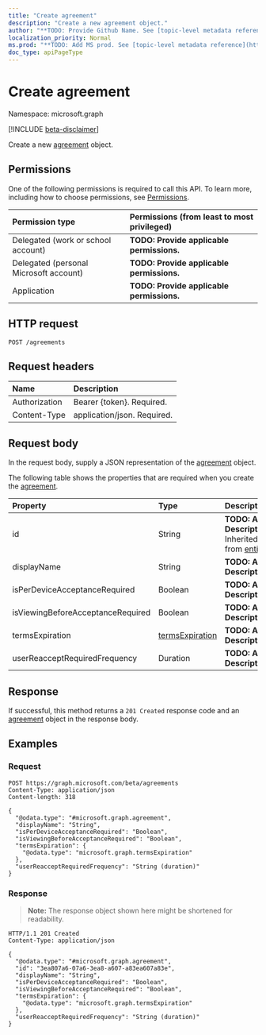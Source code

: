 ```yaml
---
title: "Create agreement"
description: "Create a new agreement object."
author: "**TODO: Provide Github Name. See [topic-level metadata reference](https://msgo.azurewebsites.net/add/document/guidelines/metadata.html#topic-level-metadata)**"
localization_priority: Normal
ms.prod: "**TODO: Add MS prod. See [topic-level metadata reference](https://msgo.azurewebsites.net/add/document/guidelines/metadata.html#topic-level-metadata)**"
doc_type: apiPageType
---
```


# Create agreement
Namespace: microsoft.graph

[!INCLUDE [beta-disclaimer](../../includes/beta-disclaimer.md)]

Create a new [agreement](../resources/agreement.md) object.

## Permissions
One of the following permissions is required to call this API. To learn more, including how to choose permissions, see [Permissions](/graph/permissions-reference).

|Permission type|Permissions (from least to most privileged)|
|:---|:---|
|Delegated (work or school account)|**TODO: Provide applicable permissions.**|
|Delegated (personal Microsoft account)|**TODO: Provide applicable permissions.**|
|Application|**TODO: Provide applicable permissions.**|

## HTTP request

<!-- {
  "blockType": "ignored"
}
-->
``` http
POST /agreements
```

## Request headers
|Name|Description|
|:---|:---|
|Authorization|Bearer {token}. Required.|
|Content-Type|application/json. Required.|

## Request body
In the request body, supply a JSON representation of the [agreement](../resources/agreement.md) object.

The following table shows the properties that are required when you create the [agreement](../resources/agreement.md).

|Property|Type|Description|
|:---|:---|:---|
|id|String|**TODO: Add Description** Inherited from [entity](../resources/entity.md)|
|displayName|String|**TODO: Add Description**|
|isPerDeviceAcceptanceRequired|Boolean|**TODO: Add Description**|
|isViewingBeforeAcceptanceRequired|Boolean|**TODO: Add Description**|
|termsExpiration|[termsExpiration](../resources/termsexpiration.md)|**TODO: Add Description**|
|userReacceptRequiredFrequency|Duration|**TODO: Add Description**|



## Response

If successful, this method returns a `201 Created` response code and an [agreement](../resources/agreement.md) object in the response body.

## Examples

### Request
<!-- {
  "blockType": "request",
  "name": "create_agreement_from_agreements"
}
-->
``` http
POST https://graph.microsoft.com/beta/agreements
Content-Type: application/json
Content-length: 318

{
  "@odata.type": "#microsoft.graph.agreement",
  "displayName": "String",
  "isPerDeviceAcceptanceRequired": "Boolean",
  "isViewingBeforeAcceptanceRequired": "Boolean",
  "termsExpiration": {
    "@odata.type": "microsoft.graph.termsExpiration"
  },
  "userReacceptRequiredFrequency": "String (duration)"
}
```


### Response
>**Note:** The response object shown here might be shortened for readability.
<!-- {
  "blockType": "response",
  "truncated": true,
  "@odata.type": "microsoft.graph.agreement"
}
-->
``` http
HTTP/1.1 201 Created
Content-Type: application/json

{
  "@odata.type": "#microsoft.graph.agreement",
  "id": "3ea807a6-07a6-3ea8-a607-a83ea607a83e",
  "displayName": "String",
  "isPerDeviceAcceptanceRequired": "Boolean",
  "isViewingBeforeAcceptanceRequired": "Boolean",
  "termsExpiration": {
    "@odata.type": "microsoft.graph.termsExpiration"
  },
  "userReacceptRequiredFrequency": "String (duration)"
}
```


